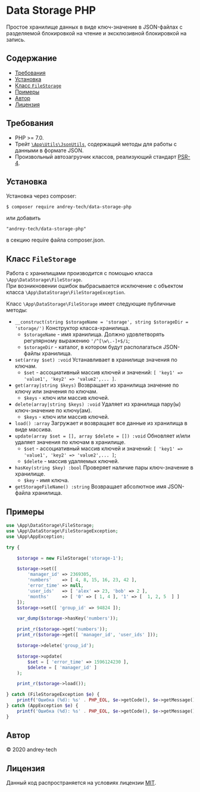 # Data Storage PHP

Простое хранилище данных в виде ключ-значение в JSON-файлах 
с разделяемой блокировкой на чтение и эксклюзивной блокировкой на запись.

## Содержание

<!-- MarkdownTOC levels="1,2,3,4,5,6" autoanchor="true" autolink="true" -->

- [Требования](#%D0%A2%D1%80%D0%B5%D0%B1%D0%BE%D0%B2%D0%B0%D0%BD%D0%B8%D1%8F)
- [Установка](#%D0%A3%D1%81%D1%82%D0%B0%D0%BD%D0%BE%D0%B2%D0%BA%D0%B0)
- [Класс `FileStorage`](#%D0%9A%D0%BB%D0%B0%D1%81%D1%81-filestorage)
- [Примеры](#%D0%9F%D1%80%D0%B8%D0%BC%D0%B5%D1%80%D1%8B)
- [Автор](#%D0%90%D0%B2%D1%82%D0%BE%D1%80)
- [Лицензия](#%D0%9B%D0%B8%D1%86%D0%B5%D0%BD%D0%B7%D0%B8%D1%8F)

<!-- /MarkdownTOC -->

<a id="%D0%A2%D1%80%D0%B5%D0%B1%D0%BE%D0%B2%D0%B0%D0%BD%D0%B8%D1%8F"></a>
## Требования

- PHP >= 7.0.
- Трейт [`\App\Utils\JsonUtils`](https://github.com/andrey-tech/utils-php), содержащий методы для работы c данными в формате JSON.
- Произвольный автозагрузчик классов, реализующий стандарт [PSR-4](https://www.php-fig.org/psr/psr-4/).

<a id="%D0%A3%D1%81%D1%82%D0%B0%D0%BD%D0%BE%D0%B2%D0%BA%D0%B0"></a>
## Установка

Установка через composer:
```
$ composer require andrey-tech/data-storage-php
```

или добавить

```
"andrey-tech/data-storage-php"
```

в секцию require файла composer.json.

<a id="%D0%9A%D0%BB%D0%B0%D1%81%D1%81-filestorage"></a>
## Класс `FileStorage`

Работа с хранилищами производится с помощью класса `\App\DataStorage\FileStorage`.  
При возникновении ошибок выбрасывается исключение с объектом класса `\App\DataStorage\FileStorageException`. 

Класс `\App\DataStorage\FileStorage` имеет следующие публичные методы:

- `__construct(string $storageName = 'storage', string $storageDir = 'storage/')` Конструктор класса-хранилища.
    * `$storageName` - имя хранилища. Должно удовлетворять регулярному выражению `'/^[\w\.-]+$/i`;
    * `$storageDir` - каталог, в котором будут располагаться JSON-файлы хранилища.
- `set(array $set) :void` Устанавливает в хранилище значения по ключам.
    * `$set` - ассоциативный массив ключей и значений: `[ 'key1' => 'value1', 'key2' => 'value2',... ]`.
- `get(array|string $keys)` Возвращает из хранилища значение по ключу или значения по ключам.
    * `$keys` - ключ или массив ключей.
- `delete(array|string $keys) :void` Удаляет из хранилища пару(ы) ключ-значение по ключу(ам).
    * `$keys` - ключ или массив ключей.
- `load() :array` Загружает и возвращает все данные из хранилища в виде массива.
- `update(array $set = [], array $delete = []) :void` Обновляет и/или удаляет значения по ключам в хранилище.
    * `$set` - ассоциативный массив ключей и значений: `[ 'key1' => 'value1', 'key2' => 'value2',... ]`;
    * `$delete` - массив удаляемых ключей.
- `hasKey(string $key) :bool` Проверяет наличие пары ключ-значение в хранилище.
    * `$key` - имя ключа.
- `getStorageFileName() :string` Возвращает абсолютное имя JSON-файла хранилища.

<a id="%D0%9F%D1%80%D0%B8%D0%BC%D0%B5%D1%80%D1%8B"></a>
## Примеры

```php
use \App\DataStorage\FileStorage;
use \App\DataStorage\FileStorageException;
use \App\AppException;

try {

    $storage = new FileStorage('storage-1');

    $storage->set([
        'manager_id' => 2369305,
        'numbers'    => [ 4, 8, 15, 16, 23, 42 ],
        'error_time' => null,
        'user_ids'   => [ 'alex' => 23, 'bob' => 2 ],
        'months'     => [ '0' => [ 1, 4 ], '1' => [  1, 2, 5  ] ]
    ]);
    $storage->set([ 'group_id' => 94824 ]);

    var_dump($storage->hasKey('numbers'));

    print_r($storage->get('numbers'));
    print_r($storage->get([ 'manager_id', 'user_ids' ]));

    $storage->delete('group_id');

    $storage->update(
        $set = [ 'error_time' => 1596124230 ],
        $delete = [ 'manager_id' ]
    );

    print_r($storage->load());

} catch (FileStorageException $e) {
    printf('Ошибка (%d): %s' . PHP_EOL, $e->getCode(), $e->getMessage());
} catch (AppException $e) {
    printf('Ошибка (%d): %s' . PHP_EOL, $e->getCode(), $e->getMessage());
}
```

<a id="%D0%90%D0%B2%D1%82%D0%BE%D1%80"></a>
## Автор

© 2020 andrey-tech

<a id="%D0%9B%D0%B8%D1%86%D0%B5%D0%BD%D0%B7%D0%B8%D1%8F"></a>
## Лицензия

Данный код распространяется на условиях лицензии [MIT](./LICENSE).
